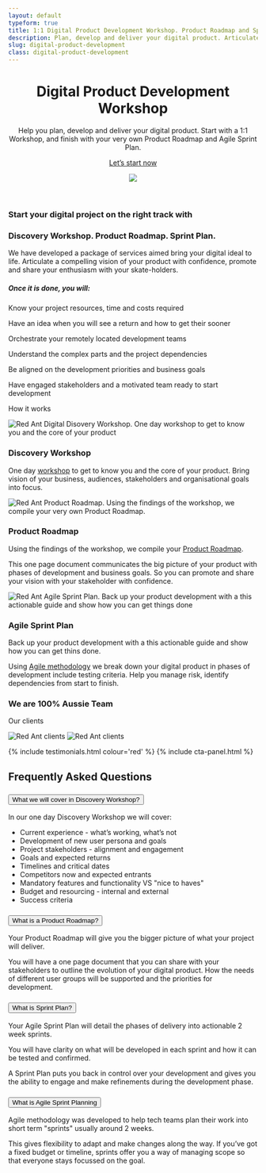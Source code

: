 ```yaml
---
layout: default
typeform: true
title: 1:1 Digital Product Development Workshop. Product Roadmap and Sprint Plan.
description: Plan, develop and deliver your digital product. Articulate a compelling vision of your idea and share your enthusiasm with your stakeholders with confidence.
slug: digital-product-development
class: digital-product-development
---
```


<header id="section-workshop-hero" class="section hero bg-gray-light default-padding">
  <div class="container">
    <div class="row">
      <div class="col-sm-6">
        <h1 class="mb-4">Digital Product
          <span class="d-block text-red-dark">Development</span>
          <span class="d-block text-red">Workshop</span>
        </h1>
        <p class="subheading">
          Help you plan, develop and deliver your digital product. Start with a 1:1 Workshop, and finish with your very own Product Roadmap and Agile Sprint Plan.
        </p>
        <p>
          <a href="https://red-ant.typeform.com/to/wW5Q1I" class="btn btn-primary typeform-share rounded-pill mt-4" data-mode="popup">Let’s start now</a>
        </p>
      </div>
      <div class="col-sm-6 d-flex justify-content-center align-items-center">
        <img
          class="img-responsive"
          src="/assets/images/illustration-services-2.png"
        />
      </div>
    </div>
  </div>
</header>

<section id="workshop-roadmap-sprint-plan-summary" data-ga-trigger="visibility" class="summary section default-padding">
  <div class="container">
    <div class="row ">
      <div class="col-12">
        <h3>
          Start your digital project on the right track with
        </h3>
        <h3 class="text-red mb-4">
          Discovery Workshop. Product Roadmap. Sprint Plan.
        </h3>
        <p>
          We have developed a package of services aimed bring your digital ideal to life. Articulate a compelling vision of your product with confidence, promote and share your enthusiasm with your skate-holders.
        </p>
        <h5>
          Once it is done, you will:
        </h5>
      </div>
      <div class="col-md-6 dashed">
        <p class="mb-4">
          Know your project resources, time and costs required
        </p>
        <p class="mb-4">
          Have an idea when you will see a return and how to get their sooner
        </p>
        <p>
          Orchestrate your remotely located development teams
        </p>
      </div>
      <div class="col-md-6 dashed">
        <p class="mb-4">
          Understand the complex parts and the project dependencies
        </p>
        <p class="mb-4">
          Be aligned on the development priorities and business goals
        </p>
        <p>
          Have engaged stakeholders and a motivated team ready to start development
        </p>
      </div>
    </div>
  </div>
</section>

<section id="how-it-works" data-ga-trigger="visibility" class="how-it-works default-padding">
  <div class="container">
    <div class="row">
      <div class="col-12">
        <p class="h1 text-center mb-5">How it works</p>
      </div>
    </div>
    <div class="row align-items-center pb-4">
      <div class="col-6 offset-3 col-md-5 offset-md-0 order-md-2 px-4 py-sm-4 py-lg-0">
        <img class="img-fluid" src="/assets/images/services/digital-workshop/icon-workshop.png" alt="Red Ant Digital Disovery Workshop. One day workshop to get to know you and the core of your product" />
      </div>
      <div class="col-12 col-md-7">
        <h3 class="mb-4 mt-3">Discovery Workshop</h3>
        <p>
          One day <a href="#faqs-discovery-workshop" data-bs-toggle="collapse" data-bs-target="#a1" data-controller="scroll-to">workshop</a> to get to know you and the core of your product. Bring vision of your business, audiences, stakeholders and organisational goals into focus.
        </p>
      </div>
    </div>
    <div class="row align-items-center py-4">
      <div class="col-6 offset-3 col-md-5 offset-md-0 px-4 py-sm-4 py-lg-0">
        <img class="img-fluid" src="/assets/images/services/digital-workshop/icon-roadmap.png" alt="Red Ant Product Roadmap. Using the findings of the workshop, we compile your very own Product Roadmap." />
      </div>
      <div class="col-12 col-md-7">
        <h3 class="mb-4 mt-3 text-red-dark">Product Roadmap</h3>
        <p>
          Using the findings of the workshop, we compile your <a href="#faqs-product-roadmap" data-bs-toggle="collapse" data-bs-target="#a2" data-controller="scroll-to">Product Roadmap</a>.
        </p>
        <p>
          This one page document communicates the big picture of your product with phases of development and business goals. So you can promote and share your vision with your stakeholder with confidence.
        </p>
      </div>
    </div>
    <div class="row align-items-center pt-4">
      <div class="col-6 offset-3 col-md-5 offset-md-0 order-md-2 px-4 py-sm-4 py-lg-0">
        <img class="img-fluid" src="/assets/images/services/digital-workshop/icon-sprint-plan.png" alt="Red Ant Agile Sprint Plan. Back up your product development with a this actionable guide and show how you can get things done " />
      </div>
      <div class="col-12 col-md-7">
        <h3  class="mb-4 mt-3 text-red"> Agile Sprint Plan</h3>
        <p>
          Back up your product development with a this actionable guide and show how you can get thins done.
        </p>
        <p>
          Using <a href="#faqs-agile-methodology" data-bs-toggle="collapse" data-bs-target="#a5" data-controller="scroll-to"> Agile methodology</a> we break down your digital product in phases of development include testing criteria. Help you manage risk, identify dependencies from start to finish.
        </p>
      </div>
    </div>
  </div>
</section>

<section id="our-clients" data-ga-trigger="visibility" class="our-clients section text-center default-padding">
  <div class="container">
    <div class="row">
      <div class="col">
        <h3 class="mb-3">We are 100% Aussie Team</h3>
        <p class="mb-5">Our clients</p>
      </div>
    </div>
    <div class="row">
      <div class="col">
        <img class="d-md-block d-none img-fluid" src="/assets/images/client-logo-desktop.png" alt="Red Ant clients" />
        <img class="d-md-none img-fluid" src="/assets/images/client-logo-mobile.png" alt="Red Ant clients" />
      </div>
    </div>
  </div>
</section>

{% include testimonials.html colour='red' %}
{% include cta-panel.html %}

<section id="faqs" data-ga-trigger="visibility" class="faqs default-padding">
  <div class="container ">
    <div class="row">
      <div class="col">
        <h2 class="mb-4">Frequently Asked Questions</h2>
      </div>
    </div>
    <div class="row mt-3d">
      <div class="col">
        <div class="accordion" id="workshop-faqs">
          <div class="card">
            <div id="faqs-discovery-workshop" class="card-header">
              <h3 class="mb-0">
                <button
                  class="btn btn-link collapsed"
                  type="button"
                  data-bs-toggle="collapse"
                  data-bs-target="#a1"
                  aria-expanded="true"
                  aria-controls="a1"
                  data-ga-trigger="click-faqs">
                  What we will cover in Discovery Workshop?
                </button>
              </h3>
            </div>
            <div id="a1" class="collapse" data-parent="#workshop-faqs">
              <div class="card-body ">
                <p>In our one day Discovery Workshop we will cover:</p>
                <ul>
                  <li>Current experience - what’s working, what’s not</li>
                  <li>Development of new user persona and goals</li>
                  <li>Project stakeholders - alignment and engagement</li>
                  <li>Goals and expected returns</li>
                  <li>Timelines and critical dates</li>
                  <li>Competitors now and expected entrants</li>
                  <li>Mandatory features and functionality VS "nice to haves"</li>
                  <li>Budget and resourcing - internal and external</li>
                  <li>Success criteria</li>
                </ul>
              </div>
            </div>
          </div>
          <div class="card">
            <div id="faqs-product-roadmap" class="card-header">
              <h3 class="mb-0">
                <button
                  class="btn btn-link collapsed"
                  type="button"
                  data-bs-toggle="collapse"
                  data-bs-target="#a2"
                  aria-expanded="true"
                  aria-controls="a2"
                  data-ga-trigger="click-faqs">
                  What is a Product Roadmap?
                </button>
              </h3>
            </div>
            <div id="a2" class="collapse" data-parent="#workshop-faqs">
              <div class="card-body">
                <p>Your Product Roadmap will give you the bigger picture of what your project will deliver. </p>
                <p> You will have a one page document that you can share with your stakeholders to outline the evolution of your digital product. How the needs of different user groups will be supported and the priorities for development.</p>
              </div>
            </div>
          </div>
          <div class="card">
            <div id="faqs-agile-sprint-plan" class="card-header">
              <h3 class="mb-0">
                <button
                  class="btn btn-link collapsed "
                  type="button"
                  data-bs-toggle="collapse"
                  data-bs-target="#a4"
                  aria-expanded="true"
                  aria-controls="a4"
                  data-ga-trigger="click-faqs">
                  What is Sprint Plan?
                </button>
              </h3>
            </div>
            <div id="a4" class="collapse" data-parent="#workshop-faqs">
              <div class="card-body">
                <p>Your Agile Sprint Plan will detail the phases of delivery into actionable 2 week sprints.</p>
                <p>You will have clarity on what will be developed in each sprint and how it can be tested and confirmed.</p>
                <p> A Sprint Plan puts you back in control over your development and gives you the ability to engage and make refinements during the development phase.</p>
              </div>
            </div>
          </div>
          <div class="card">
            <div id="faqs-agile-methodology" class="card-header">
              <h3 class="mb-0">
                <button
                  class="btn btn-link  collapsed"
                  type="button"
                  data-bs-toggle="collapse"
                  data-bs-target="#a5"
                  aria-expanded="true"
                  aria-controls="a5"
                  data-ga-trigger="click-faqs">
                  What is Agile Sprint Planning
                </button>
              </h3>
            </div>
            <div name="a5" id="a5" class="collapse" data-parent="#workshop-faqs">
              <div class="card-body">
                <p>Agile methodology was developed to help tech teams plan their work into short term "sprints" usually around 2 weeks. </p>
                <p>This gives flexibility to adapt and make changes along the way. If you’ve got a fixed budget or timeline, sprints offer you a way of managing scope so that everyone stays focussed on the goal.</p>
              </div>
            </div>
          </div>
        </div>
      </div>
    </div>
  </div>
</section>
